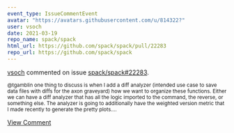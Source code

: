 ```yaml
---
event_type: IssueCommentEvent
avatar: "https://avatars.githubusercontent.com/u/814322?"
user: vsoch
date: 2021-03-19
repo_name: spack/spack
html_url: https://github.com/spack/spack/pull/22283
repo_url: https://github.com/spack/spack
---
```


<a href='https://github.com/vsoch' target='_blank'>vsoch</a> commented on issue <a href='https://github.com/spack/spack/pull/22283' target='_blank'>spack/spack#22283</a>.

<small>@tgamblin one thing to discuss is when I add a diff analyzer (intended use case to save data files with diffs for the axon graveyard) how we want to organize these functions. Either we can have a diff analyzer that has all the logic imported to the command, the reverse, or something else. The analyzer is going to additionally have the weighted version metric that I made recently to generate the pretty plots....</small>

<a href='https://github.com/spack/spack/pull/22283' target='_blank'>View Comment</a>